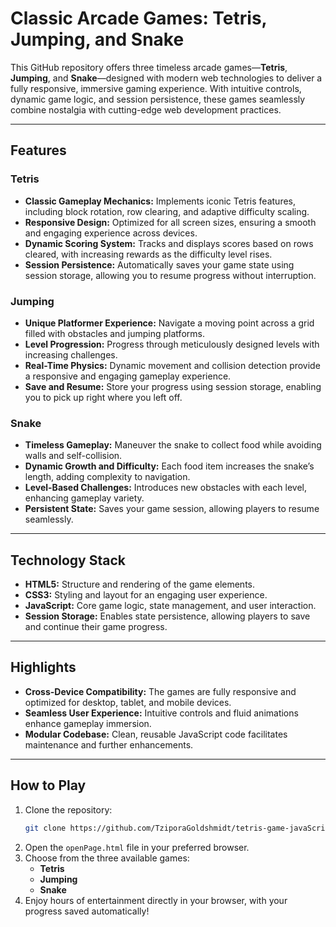 # Classic Arcade Games: Tetris, Jumping, and Snake

This GitHub repository offers three timeless arcade games—**Tetris**, **Jumping**, and **Snake**—designed with modern web technologies to deliver a fully responsive, immersive gaming experience. With intuitive controls, dynamic game logic, and session persistence, these games seamlessly combine nostalgia with cutting-edge web development practices.

---

## Features

### **Tetris**
- **Classic Gameplay Mechanics:** Implements iconic Tetris features, including block rotation, row clearing, and adaptive difficulty scaling.
- **Responsive Design:** Optimized for all screen sizes, ensuring a smooth and engaging experience across devices.
- **Dynamic Scoring System:** Tracks and displays scores based on rows cleared, with increasing rewards as the difficulty level rises.
- **Session Persistence:** Automatically saves your game state using session storage, allowing you to resume progress without interruption.

### **Jumping**
- **Unique Platformer Experience:** Navigate a moving point across a grid filled with obstacles and jumping platforms.
- **Level Progression:** Progress through meticulously designed levels with increasing challenges.
- **Real-Time Physics:** Dynamic movement and collision detection provide a responsive and engaging gameplay experience.
- **Save and Resume:** Store your progress using session storage, enabling you to pick up right where you left off.

### **Snake**
- **Timeless Gameplay:** Maneuver the snake to collect food while avoiding walls and self-collision.
- **Dynamic Growth and Difficulty:** Each food item increases the snake’s length, adding complexity to navigation.
- **Level-Based Challenges:** Introduces new obstacles with each level, enhancing gameplay variety.
- **Persistent State:** Saves your game session, allowing players to resume seamlessly.

---

## Technology Stack
- **HTML5:** Structure and rendering of the game elements.
- **CSS3:** Styling and layout for an engaging user experience.
- **JavaScript:** Core game logic, state management, and user interaction.
- **Session Storage:** Enables state persistence, allowing players to save and continue their game progress.

---

## Highlights
- **Cross-Device Compatibility:** The games are fully responsive and optimized for desktop, tablet, and mobile devices.
- **Seamless User Experience:** Intuitive controls and fluid animations enhance gameplay immersion.
- **Modular Codebase:** Clean, reusable JavaScript code facilitates maintenance and further enhancements.

---

## How to Play
1. Clone the repository:
   ```bash
   git clone https://github.com/TziporaGoldshmidt/tetris-game-javaScript.git
   ```
2. Open the `openPage.html` file in your preferred browser.
3. Choose from the three available games:
   - **Tetris**
   - **Jumping**
   - **Snake**
4. Enjoy hours of entertainment directly in your browser, with your progress saved automatically!

